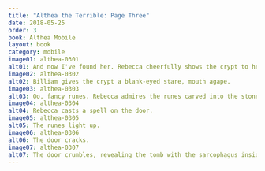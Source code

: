 ```yaml
---
title: "Althea the Terrible: Page Three"
date: 2018-05-25
order: 3
book: Althea Mobile
layout: book
category: mobile
image01: althea-0301
alt01: And now I've found her. Rebecca cheerfully shows the crypt to her zombie, Billiam.
image02: althea-0302
alt02: Billiam gives the crypt a blank-eyed stare, mouth agape.
image03: althea-0303
alt03: Oo, fancy runes. Rebecca admires the runes carved into the stone door.
image04: althea-0304
alt04: Rebecca casts a spell on the door.
image05: althea-0305
alt05: The runes light up.
image06: althea-0306
alt06: The door cracks.
image07: althea-0307
alt07: The door crumbles, revealing the tomb with the sarcophagus inside.
---
```


